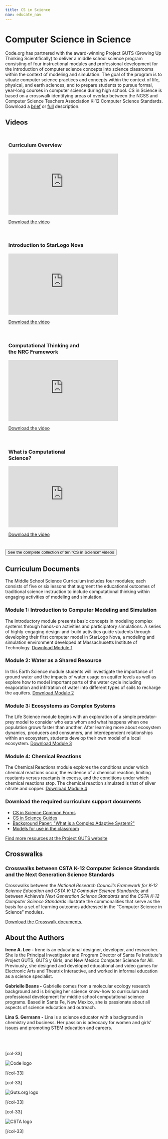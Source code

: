 ```yaml
---
title: CS in Science
nav: educate_nav
---
```


# Computer Science in Science

Code.org has partnered with the award-winning Project GUTS (Growing Up Thinking Scientifically) to deliver a middle school science program consisting of four instructional modules and professional development for the introduction of computer science concepts into science classrooms within the context of modeling and simulation. The goal of the program is to situate computer science practices and concepts within the context of life, physical, and earth sciences, and to prepare students to pursue formal, year-long courses in computer science during high school. CS in Science is based on a crosswalk identifying areas of overlap between the NGSS and Computer Science Teachers Association K-12 Computer Science Standards. Download a [brief](science/files/Code.org_MS_Science_Program_two_pager.pdf) or [full](science/files/Code.org_MS_Science_Program_four_pager.pdf) description.


<a name="videos"></a>
## Videos

<div style="float:left; padding:10px; width:50%">
  <h3>Curriculum Overview</h3>
  <iframe allowfullscreen="" frameborder="0" height="195" src="https://www.youtube.com/embed/iDSluSl9I3o?iv_load_policy=3&amp;rel=0&amp;autohide=1&amp;showinfo=0" width="350"></iframe>
  <p>
    <a href="https://www.dropbox.com/s/zuzx5m5e5q4r5kj/Welcome%20and%20Curriculum%20overview-SCI_PD-1.mp4">
      Download the video
    </a>
  </p>
</div>

<div style="float:left; padding:10px; width:50%">
  <h3>Introduction to StarLogo Nova</h3>
  <iframe allowfullscreen="" frameborder="0" height="195" src="https://www.youtube.com/embed/QrXe-nCV1xM?iv_load_policy=3&amp;rel=0&amp;autohide=1&amp;showinfo=0" width="350"></iframe>
  <p>
    <a href="https://www.dropbox.com/s/ehnnc2a3ftyelds/MS-SCI-PD-Intro-to-Starlogo-Nova-9-2015.mp4">
      Download the video
    </a>
  </p>
</div>

<div style="clear:both"></div>

<div style="float:left; padding:10px; width:50%">
  <h3>Computational Thinking and the NRC Framework</h3>
  <iframe allowfullscreen="" frameborder="0" height="195" src="https://www.youtube.com/embed/kP8C6qoUgxs?iv_load_policy=3&amp;rel=0&amp;autohide=1&amp;showinfo=0" width="350"></iframe>
  <p>
    <a href="https://www.dropbox.com/s/h62bfwe0lrkw3nt/Computational%20Thinking%20and%20NRC%20Framework%20-%20SCI%20PD%208_1.mp4">
      Download the video
    </a>
  </p>
</div>

<div style="float:left; padding:10px; width:50%">
  <h3>What is Computational Science?</h3>
  <iframe allowfullscreen="" frameborder="0" height="195" src="https://www.youtube.com/embed/C-9vMx0O3d8?iv_load_policy=3&amp;rel=0&amp;autohide=1&amp;showinfo=0" width="350"></iframe>
  <p>
    <a href="https://www.dropbox.com/s/7fgk2owc65tb2ef/What%20is%20Computational%20Science%20-%20SCI%20PD%203_1.mp4">
      Download the video
    </a>
  </p>
</div>

<div style="clear:both"></div>
<p><a href="science/videos"><button>See the complete collection of ten "CS in Science" videos</button></a></p>


## Curriculum Documents

The Middle School Science Curriculum includes four modules; each consists of five or six lessons that augment the educational outcomes of traditional science instruction to include computational thinking within engaging activities of modeling and simulation.

### Module 1: Introduction to Computer Modeling and Simulation 
The Introductory module presents basic concepts in modeling complex systems through hands-on activities and participatory simulations. A series of highly-engaging design-and-build activities guide students through developing their first computer model in StarLogo Nova, a modeling and simulation environment developed at Massachusetts Institute of Technology. 
[Download Module 1](science/files/CS_in_Science_Module_1.pdf)

### Module 2: Water as a Shared Resource
In this Earth Science module students will investigate the importance of ground water and the impacts of water usage on aquifer levels as well as explore how to model important parts of the water cycle including evaporation and infiltration of water into different types of soils to recharge the aquifers. [Download Module 2](science/files/CS_in_Science_Module_2.pdf)

### Module 3: Ecosystems as Complex Systems  
The Life Science module begins with an exploration of a simple predator-prey model to consider who eats whom and what happens when one population grows faster than another. After learning more about ecosystem dynamics, producers and consumers, and interdependent relationships within an ecosystem, students develop their own model of a local ecosystem. [Download Module 3](science/files/CS_in_Science_Module_3.pdf)

### Module 4: Chemical Reactions
The Chemical Reactions module explores the conditions under which chemical reactions occur, the evidence of a chemical reaction, limiting reactants versus reactants in excess, and the conditions under which chemical reactions stop. The chemical reaction simulated is that of silver nitrate and copper.  [Download Module 4](science/files/CS_in_Science_Module_4.pdf)

### Download the required curriculum support documents 

- [CS in Science Common Forms](science/files/CS_in_Science_Common_Forms.pdf)
- [CS in Science Guides](science/files/CS_in_Science_Guides.pdf)
- [Background Paper: "What is a Complex Adaptive System?"](science/files/CS_in_Science_Background_papers.pdf)
- [Models for use in the classroom](http://www.slnova.org/GUTS/)

[Find more resources at the Project GUTS website](http://www.projectguts.org/CurriculumbyTopic)

## Crosswalks
### Crosswalks between CSTA K-12 Computer Science Standards and the Next Generation Science Standards
Crosswalks between the *National Research Council’s Framework for K-12 Science Education* and *CSTA K-12 Computer Science Standards*; and between Achieve’s *Next Generation Science Standards* and the *CSTA K-12 Computer Science Standards* illustrate the commonalities that serve as the basis for a set of learning outcomes addressed in the “Computer Science in Science” modules. 

[Download the Crosswalk documents.](science/files/Crosswalk_documents.pdf)


## About the Authors
**Irene A. Lee -**
Irene is an educational designer, developer, and researcher. She is the Principal Investigator and Program Director of Santa Fe Institute's Project GUTS, GUTS y Girls, and New Mexico Computer Science for All.  Previously, she designed and developed educational and video games for Electronic Arts and Theatrix Interactive, and worked in informal education as a science specialist.

**Gabrielle Beans -**
Gabrielle comes from a molecular ecology research background and is bringing her science know-how to curriculum and professional development for middle school computational science programs. Based in Santa Fe, New Mexico, she is passionate about all aspects of science education and outreach.

**Lina S. Germann -**
Lina is a science educator with a background in chemistry and business. Her passion is advocacy for women and girls' issues and promoting STEM education and careers.
<br></br>
<br></br>

[col-33]

![Code logo](science/images/logo-code.png)

[/col-33]

[col-33]

![Guts.org logo](science/images/logo-project-guts.png)

[/col-33]

[col-33]

![CSTA logo](science/images/logo-csta.jpg)

[/col-33]
